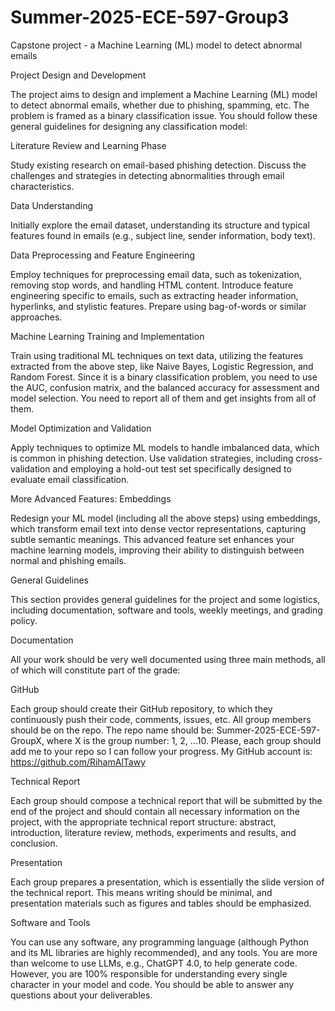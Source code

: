 # Summer-2025-ECE-597-Group3
Capstone project - a Machine Learning (ML) model to detect abnormal emails

Project Design and Development

The project aims to design and implement a Machine Learning (ML) model to detect abnormal emails, whether due to phishing, spamming, etc. The problem is framed as a binary classification issue. You should follow these general guidelines for designing any classification model:

Literature Review and Learning Phase

Study existing research on email-based phishing detection. Discuss the challenges and strategies in detecting abnormalities through email characteristics.

Data Understanding

Initially explore the email dataset, understanding its structure and typical features found in emails (e.g., subject line, sender information, body text).

Data Preprocessing and Feature Engineering

Employ techniques for preprocessing email data, such as tokenization, removing stop words, and handling HTML content. Introduce feature engineering specific to emails, such as extracting header information, hyperlinks, and stylistic features. Prepare using bag-of-words or similar approaches.

Machine Learning Training and Implementation

Train using traditional ML techniques on text data, utilizing the features extracted from the above step, like Naive Bayes, Logistic Regression, and Random Forest. Since it is a binary classification problem, you need to use the AUC, confusion matrix, and the balanced accuracy for assessment and model selection. You need to report all of them and get insights from all of them.

Model Optimization and Validation

Apply techniques to optimize ML models to handle imbalanced data, which is common in phishing detection. Use validation strategies, including cross-validation and employing a hold-out test set specifically designed to evaluate email classification.

More Advanced Features: Embeddings

Redesign your ML model (including all the above steps) using embeddings, which transform email text into dense vector representations, capturing subtle semantic meanings. This advanced feature set enhances your machine learning models, improving their ability to distinguish between normal and phishing emails.

General Guidelines

This section provides general guidelines for the project and some logistics, including documentation, software and tools, weekly meetings, and grading policy.

Documentation

All your work should be very well documented using three main methods, all of which will constitute part of the grade:

GitHub

Each group should create their GitHub repository, to which they continuously push their code, comments, issues, etc. All group members should be on the repo. The repo name should be: Summer-2025-ECE-597-GroupX, where X is the group number: 1, 2, ...10. Please, each group should add me to your repo so I can follow your progress. My GitHub account is: https://github.com/RihamAlTawy

 

Technical Report

Each group should compose a technical report that will be submitted by the end of the project and should contain all necessary information on the project, with the appropriate technical report structure: abstract, introduction, literature review, methods, experiments and results, and conclusion.

Presentation

Each group prepares a presentation, which is essentially the slide version of the technical report. This means writing should be minimal, and presentation materials such as figures and tables should be emphasized.

Software and Tools

You can use any software, any programming language (although Python and its ML libraries are highly recommended), and any tools. You are more than welcome to use LLMs, e.g., ChatGPT 4.0, to help generate code. However, you are 100% responsible for understanding every single character in your model and code. You should be able to answer any questions about your deliverables.

 
